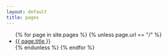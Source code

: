 ```yaml
---
layout: default
title: pages
---
```


<ul>
{% for page in site.pages %}
  {% unless page.url == "/" %}
    <li><a href="{{ page.url }}">{{ page.title }}</a></li>
  {% endunless %}
{% endfor %}
</ul>
